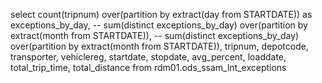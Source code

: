 
select
	count(tripnum) over(partition by extract(day from STARTDATE)) as exceptions_by_day,
--	sum(distinct exceptions_by_day) over(partition by extract(month from STARTDATE)),
--	sum(distinct exceptions_by_day) over(partition by extract(month from STARTDATE)),
	tripnum,
	depotcode,
	transporter,
	vehiclereg,
	startdate,
	stopdate,
	avg_percent,
	loaddate,
	total_trip_time,
	total_distance
from
	rdm01.ods_ssam_lnt_exceptions
